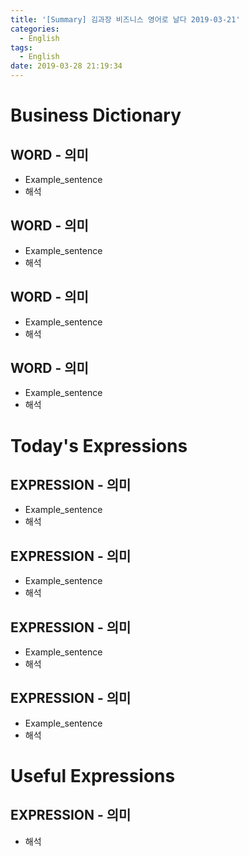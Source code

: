 ```yaml
---
title: '[Summary] 김과장 비즈니스 영어로 날다 2019-03-21'
categories:
  - English
tags:
  - English
date: 2019-03-28 21:19:34
---
```


# Business Dictionary

## WORD - 의미
- Example_sentence
- 해석

## WORD - 의미
- Example_sentence
- 해석

## WORD - 의미
- Example_sentence
- 해석

## WORD - 의미
- Example_sentence
- 해석

# Today's Expressions

## EXPRESSION - 의미
- Example_sentence
- 해석

## EXPRESSION - 의미
- Example_sentence
- 해석

## EXPRESSION - 의미
- Example_sentence
- 해석

## EXPRESSION - 의미
- Example_sentence
- 해석

# Useful Expressions

## EXPRESSION - 의미
- 해석
